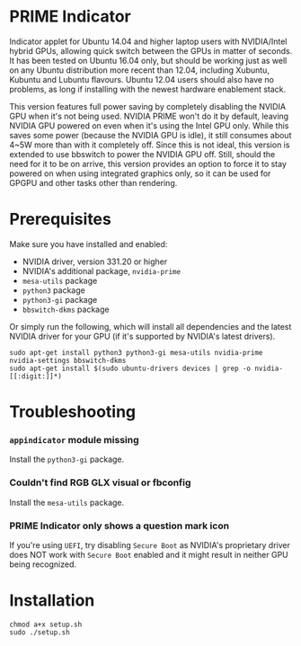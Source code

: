 PRIME Indicator
===============
Indicator applet for Ubuntu 14.04 and higher laptop users with NVIDIA/Intel hybrid GPUs,
allowing quick switch between the GPUs in matter of seconds.
It has been tested on Ubuntu 16.04 only, but should be working just as well
on any Ubuntu distribution more recent than 12.04, including Xubuntu, Kubuntu and Lubuntu flavours.
Ubuntu 12.04 users should also have no problems, as long if installing with the newest hardware enablement stack.

This version features full power saving by completely disabling the NVIDIA GPU when it's not being used. 
NVIDIA PRIME won't do it by default, leaving NVIDIA GPU powered on even when it's using the Intel GPU only.
While this saves some power (because the NVIDIA GPU is idle), it still consumes about 4~5W more than with it 
completely off. Since this is not ideal, this version is extended to use bbswitch to power the NVIDIA GPU off. 
Still, should the need for it to be on arrive, this version provides an option to force it to stay powered on
when using integrated graphics only, so it can be used for GPGPU and other tasks other than rendering.

Prerequisites
=============
Make sure you have installed and enabled:

* NVIDIA driver, version 331.20 or higher
* NVIDIA's additional package, `nvidia-prime`
* `mesa-utils` package
* `python3` package
* `python3-gi` package
* `bbswitch-dkms` package

Or simply run the following, which will install all dependencies and the latest NVIDIA driver for your GPU (if it's supported by NVIDIA's latest drivers).
```
sudo apt-get install python3 python3-gi mesa-utils nvidia-prime nvidia-settings bbswitch-dkms
sudo apt-get install $(sudo ubuntu-drivers devices | grep -o nvidia-[[:digit:]]*)
```

Troubleshooting
===============

### `appindicator` module missing
Install the `python3-gi` package.

### Couldn't find RGB GLX visual or fbconfig
Install the `mesa-utils` package.

### PRIME Indicator only shows a question mark icon
If you're using `UEFI`, try disabling `Secure Boot` as NVIDIA's proprietary driver does NOT work with `Secure Boot` enabled and it might result in neither GPU being recognized.


Installation
============
```shell
chmod a+x setup.sh
sudo ./setup.sh
```
